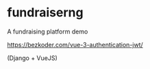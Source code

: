 # fundraiserng
A fundraising platform demo

https://bezkoder.com/vue-3-authentication-jwt/

(Django + VueJS)

